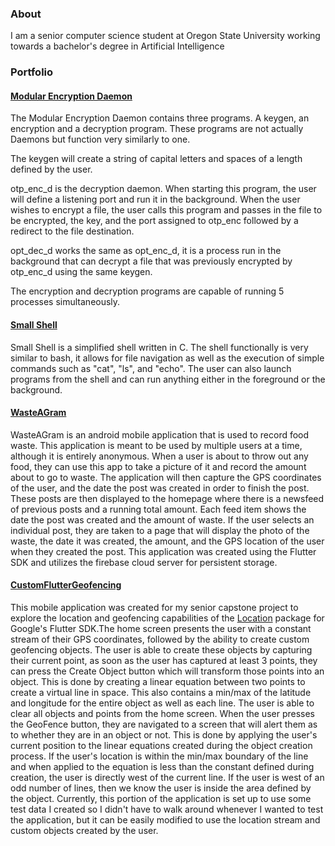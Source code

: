
<h3>About</h3> 
<p>I am a senior computer science student at Oregon State University working towards a bachelor's degree in Artificial Intelligence</p>    
<h3>Portfolio</h3>
<h4><a href="https://github.com/hchrist2010/ModularEncryptionDaemon">Modular Encryption Daemon</a></h4>
<p>The Modular Encryption Daemon contains three programs. A keygen, an encryption and a decryption program.
      These programs are not actually Daemons but function very similarly to one.
</p>
<p>The keygen will create a string of capital letters and spaces of a length defined by the user.</p>
<p>otp_enc_d is the decryption daemon. When starting this program, the user will define a listening port and run it in the background. When the user wishes to encrypt a file, the user calls this program and passes in the file to be encrypted, the key, and the port assigned to otp_enc followed by a redirect to the file destination.</p>
<p>opt_dec_d works the same as opt_enc_d, it is a process run in the background that can decrypt a file that was previously encrypted by otp_enc_d using the same keygen.</p>
<p>The encryption and decryption programs are capable of running 5 processes simultaneously.</p>

<h4><a href="https://github.com/hchrist2010/SmallShell">Small Shell</a></h4>
<p>Small Shell is a simplified shell written in C. The shell functionally is very similar to bash,
        it allows for file navigation as well as the execution of simple commands such as "cat", "ls", and "echo".
        The user can also launch programs from the shell and can run anything either in the foreground or the background.
</p>

<h4><a href="https://github.com/hchrist2010/WasteAGram">WasteAGram</a></h4>
<p>
      WasteAGram is an android mobile application that is used to record food waste. This application is meant to be used by multiple users at a time, although it is entirely anonymous.
       When a user is about to throw out any food, they can use this app to take a picture of it and record the amount about to go to waste.
       The application will then capture the GPS coordinates of the user, and the date the post was created in order to finish the post.
       These posts are then displayed to the homepage where there is a newsfeed of previous posts and a running total amount. Each feed item shows the date the post was created and the amount of waste.
       If the user selects an individual post, they are taken to a page that will display the photo of the waste, the date it was created, the amount,
       and the GPS location of the user when they created the post. This application was created using the Flutter SDK and utilizes the firebase cloud server for persistent storage.
</p>
<h4><a href="https://github.com/hchrist2010/CustomFlutterGeofencing">CustomFlutterGeofencing</a></h4>
<p>
      This mobile application was created for my senior capstone project to explore the location and geofencing capabilities of the 
      <a href="https://pub.dev/packages/location">Location</a> package for Google's Flutter SDK.The home screen presents the user with a constant stream of their GPS     coordinates, followed by the ability to create custom geofencing objects.
      The user is able to create these objects by capturing their current point, as soon as the user has captured at least 3 points, they can press the Create Object button which will
      transform those points into an object. This is done by creating a linear equation between two points to create a virtual line in space. This also contains a min/max of the latitude and longitude
      for the entire object as well as each line. The user is able to clear all objects and points from the home screen. When the user presses the GeoFence button, they are navigated to a screen
      that will alert them as to whether they are in an object or not. This is done by applying the user's current position to the linear equations created during the object creation process.
      If the user's location is within the min/max boundary of the line and when applied to the equation is less than the constant defined during creation, the user is directly west of the current line.
      If the user is west of an odd number of lines, then we know the user is inside the area defined by the object.
      Currently, this portion of the application is set up to use some test data I created so I didn't have to walk around whenever I wanted to test the application, but it can be easily modified
      to use the location stream and custom objects created by the user.
</p>
